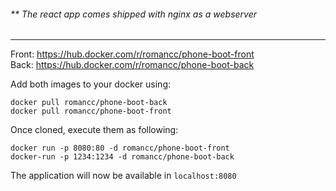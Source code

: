 ###### ** The react app comes shipped with nginx as a webserver

---

Front: https://hub.docker.com/r/romancc/phone-boot-front <br />
Back: https://hub.docker.com/r/romancc/phone-boot-back

Add both images to your docker using:

```
docker pull romancc/phone-boot-back
docker pull romancc/phone-boot-front
```

Once cloned, execute them as following:

```
docker run -p 8080:80 -d romancc/phone-boot-front
docker-run -p 1234:1234 -d romancc/phone-boot-back
```

The application will now be available in ```localhost:8080```


